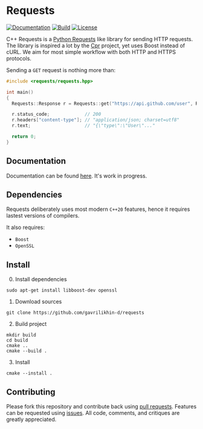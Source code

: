 # Requests
[![Documentation](https://img.shields.io/badge/docs-online-informational?label=Docs&style=flat&link=https://gavrilikhin-d.github.io/requests/)](https://gavrilikhin-d.github.io/requests/)
[![Build](https://github.com/gavrilikhin-d/requests/actions/workflows/build.yml/badge.svg?branch=master)](https://github.com/gavrilikhin-d/requests/actions/workflows/build.yml)
[![License](https://img.shields.io/github/license/gavrilikhin-d/requests?label=License)](https://github.com/gavrilikhin-d/requests/blob/master/LICENSE)

C++ Requests is a [Python Requests](https://github.com/psf/requests) like library for sending HTTP requests. The library is inspired a lot by the [Cpr](https://github.com/whoshuu/cpr) project, yet uses Boost instead of cURL. We aim for most simple workflow with both HTTP and HTTPS protocols.

Sending a `GET` request is nothing more than:
```c++
#include <requests/requests.hpp>

int main()
{
  Requests::Response r = Requests::get("https://api.github.com/user", Requests::Auth{"user", "pass"});

  r.status_code;             // 200
  r.headers["content-type"]; // "application/json; charset=utf8"
  r.text;                    // "{\"type\":\"User\"..."

  return 0;
}
```

## Documentation

Documentation can be found [here](https://gavrilikhin-d.github.io/requests/). It's work in progress.

## Dependencies

Requests deliberately uses most modern `C++20` features, hence it requires lastest versions of compilers.

It also requires:
- `Boost`
- `OpenSSL`

## Install

0. Install dependencies
```
sudo apt-get install libboost-dev openssl
```

1. Download sources
```
git clone https://github.com/gavrilikhin-d/requests
```

2. Build project
```
mkdir build
cd build
cmake ..
cmake --build .
```

3. Install
```
cmake --install .
```

## Contributing
Please fork this repository and contribute back using [pull requests](https://github.com/gavrilikhin-d/requests/pulls). Features can be requested using [issues](https://github.com/gavrilikhin-d/requests/issues). All code, comments, and critiques are greatly appreciated.

